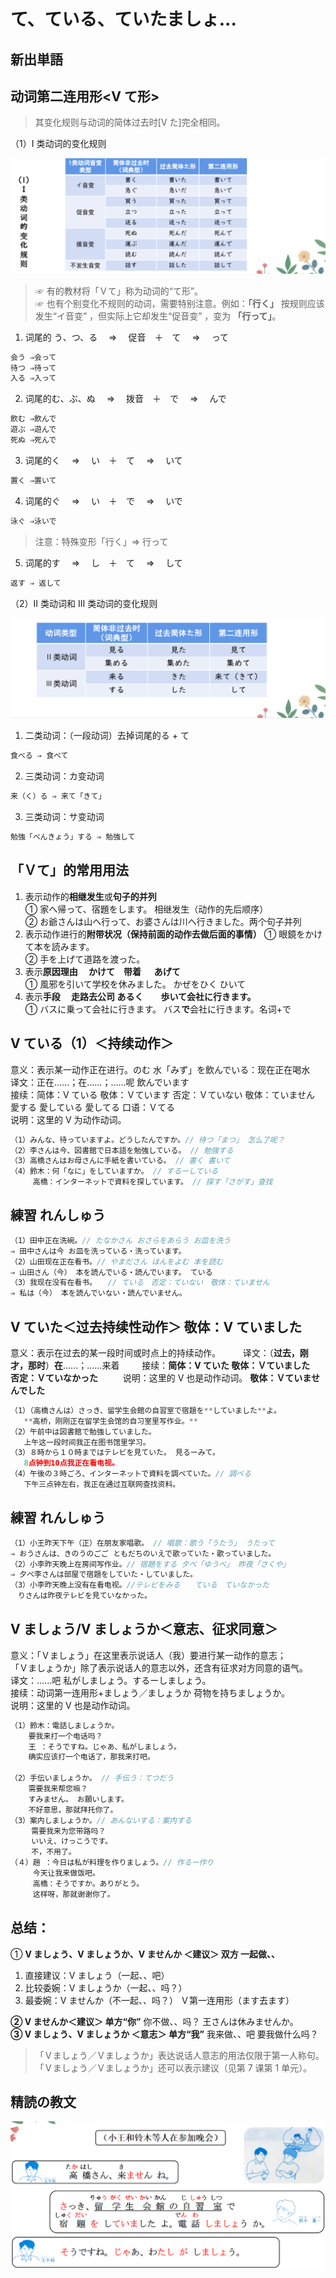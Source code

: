 # て、ている、ていたましょ...

## 新出単語

<vue-audio file="../audio/8-1-たんご.mp3" loop />

## 动词第二连用形<V て形>

> 其变化规则与动词的简体过去时[V た]完全相同。

（1）I 类动词的变化规则

![avatar](../images/I类て.png)

> ☞ 有的教材将「Ｖて」称为动词的“て形”。  
> ☞ 也有个别变化不规则的动词，需要特别注意。例如：**「行く」** 按规则应该发生“イ音变”
> ，但实际上它却发生“促音变”
> ，变为 **「行って」**。

1. 词尾的 う、つ、る　 ⇒ 　促音　＋　て　 ⇒ 　って

```ts
会う ⇒会って
待つ ⇒待って
入る ⇒入って
```

2. 词尾的む、ぶ、ぬ　 ⇒ 　拨音　＋　で　 ⇒ 　んで

```ts
飲む ⇒飲んで
遊ぶ ⇒遊んで
死ぬ ⇒死んで
```

3. 词尾的く　 ⇒ 　い　＋　て　 ⇒ 　いて

```ts
置く ⇒置いて
```

4. 词尾的ぐ　 ⇒ 　い　＋　で　 ⇒ 　いで

```ts
泳ぐ ⇒泳いで
```

> 注意：特殊变形「行く」⇒ 行って

5. 词尾的す　 ⇒ 　し　＋　て　 ⇒ 　して

```ts
返す ⇒ 返して
```

（2）Ⅱ 类动词和 Ⅲ 类动词的变化规则

![avatar](../images/Ⅱ类动词和Ⅲ类动词て.png)

1. 二类动词：（一段动词）去掉词尾的る + て

```ts
食べる ⇒ 食べて

```

2. 三类动词：カ变动词

```ts
来（く）る ⇒ 来て「きて」
```

3. 三类动词：サ变动词

```ts
勉強「べんきょう」する ⇒ 勉強して

```

## 「Ｖて」的常用用法　　

1. 表示动作的**相继发生**或**句子的并列**  
   ① 家へ帰って、宿題をします。 相继发生（动作的先后顺序）  
   ② お爺さんは山へ行って、お婆さんは川へ行きました。两个句子并列
2. 表示动作进行的**附带状况（保持前面的动作去做后面的事情）**
   ① 眼鏡をかけて本を読みます。  
   ② 手を上げて道路を渡った。
3. 表示**原因理由 　かけて　带着 　 あげて**　  
   ① 風邪を引いて学校を休みました。 かぜをひく ひいて
4. 表示**手段　 走路去公司 あるく　　歩いて会社に行きます。**  
   ① バスに乗って会社に行きます。 バス**で**会社に行きます。名词+で

## V ている（1）＜持续动作＞

意义：表示某一动作正在进行。のむ 水「みず」を飲んでいる：现在正在喝水  
译文：正在......；在......；......呢 飲んでいます  
接续：简体：V ている 敬体：Ｖています 否定：Ｖていない 敬体：ていません  
愛する 愛している 愛してる 口语：Ｖてる  
说明：这里的 V 为动作动词。

```ts
（1）みんな、待っていますよ。どうしたんですか。// 待つ「まつ」 怎么了呢？
（2）李さんは今、図書館で日本語を勉強している。 // 勉強する
（3）高橋さんはお母さんに手紙を書いている。 // 書く 書いて
（4）鈴木：何「なに」をしていますか。 // するーしている
     高橋：インターネットで資料を探しています。 // 探す「さがす」查找
```

## 練習 れんしゅう

```ts
（1）田中正在洗碗。// たなかさん おさらをあらう お皿を洗う
⇒ 田中さんは今 お皿を洗っている・洗っています。
（2）山田现在正在看书。// やまださん ほんをよむ 本を読む
⇒ 山田さん（今） 本を読んでいる・読んでいます。 ている
（3）我现在没有在看书。　　// ている　否定：ていない　敬体：ていません
⇒ 私は（今） 本を読んでいない・読んでいません。
```

## V ていた＜过去持续性动作＞ 敬体：V ていました

意义：表示在过去的某一段时间或时点上的持续动作。 　　
译文：（**过去，刚才，那时**）**在**......；......来着 　　
接续：**简体：V ていた 敬体：Ｖていました　　否定：Ｖていなかった** 　 　
说明：这里的 V 也是动作动词。 **敬体：Ｖていませんでした**

```ts
（1）（高橋さんは）さっき、留学生会館の自習室で宿題を**していました**よ。
   **高桥，刚刚正在留学生会馆的自习室里写作业。**
（2）午前中は図書館で勉強していました。
   上午这一段时间我正在图书馆里学习。
（3）８時から１０時まではテレビを見ていた。 見るーみて。
   8点钟到10点我正在看电视。
（4）午後の３時ごろ、インターネットで資料を調べていた。// 調べる
   下午三点钟左右，我正在通过互联网查找资料。
```

## 練習 れんしゅう

```ts
（1）小王昨天下午（正）在朋友家唱歌。 // 唱歌：歌う「うたう」 うたって
⇒ おうさんは、きのうのごご ともだちのいえで歌っていた・歌っていました。
（2）小李昨天晚上在房间写作业。// 宿題をする 夕べ「ゆうべ」 昨夜「さくや」
⇒ 夕べ李さんは部屋で宿題をしていた・していました。
（3）小李昨天晚上没有在看电视。//テレビをみる　　ている　ていなかった
　りさんは昨夜テレビを見ていなかった。
```

## V ましょう/V ましょうか＜意志、征求同意＞

意义：「Ｖましょう」在这里表示说话人（我）要进行某一动作的意志；  
「Ｖましょうか」除了表示说话人的意志以外，还含有征求对方同意的语气。  
译文：......吧 私がしましょう。するーしましょう。  
接续：动词第一连用形+ましょう／ましょうか 荷物を持ちましょうか。  
说明：这里的 V 也是动作动词。

```ts
（1）鈴木：電話しましょうか。
    要我来打一个电话吗？
    王 ：そうですね。じゃあ、私がしましょう。
    确实应该打一个电话了，那我来打吧。

（2）手伝いましょうか。 // 手伝う：てつだう
    需要我来帮您嘛？
    すみません。 お願いします。
    不好意思，那就拜托你了。
（3）案内しましょうか。// あんないする：案内する
   　需要我来为您带路吗？
   　いいえ、けっこうです。
   　不，不用了。
（４）趙 ：今日は私が料理を作りましょう。// 作るー作り
     今天让我来做饭吧。
     高橋：そうですか。ありがとう。
     这样呀，那就谢谢你了。

```

##  **总结：**  
① **V ましょう、V ましょうか、V ませんか ＜建议＞ 双方 一起做、、**

1. 直接建议：V ましょう（一起、、吧）
2. 比较委婉：V ましょうか（一起、、吗？）
3. 最委婉：V ませんか（不一起、、吗？） Ｖ第一连用形（ます去ます）

**② V ませんか＜建议＞ 单方“你”** 你不做、、吗？ 王さんは休みませんか。  
**③ V ましょう、V ましょうか ＜意志＞ 单方“我”** 我来做、、吧 要我做什么吗？

> 「Ｖましょう／Ｖましょうか」表达说话人意志的用法仅限于第一人称句。  
> 「Ｖましょう／Ｖましょうか」还可以表示建议（见第 7 课第 1 单元）。

## 精読の教文

<vue-audio file="../audio/8-1-1.mp3" loop/>



![avatar](../images/8-1-1.png)

